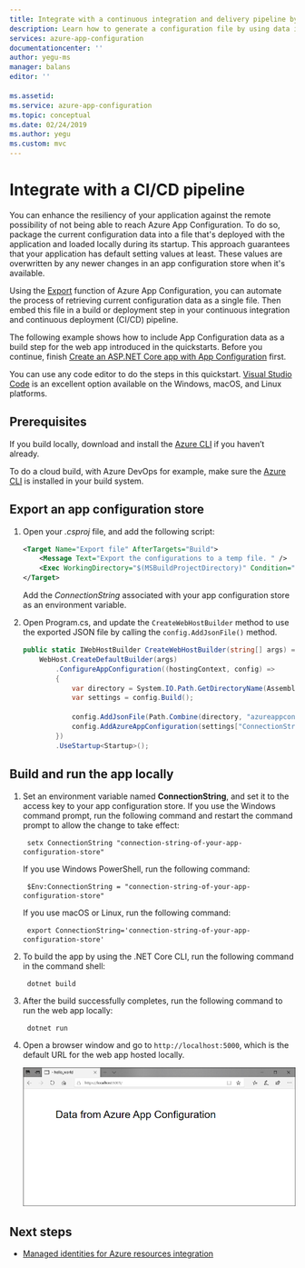 ```yaml
---
title: Integrate with a continuous integration and delivery pipeline by using Azure App Configuration | Microsoft Docs
description: Learn how to generate a configuration file by using data in Azure App Configuration during continuous integration and delivery
services: azure-app-configuration
documentationcenter: ''
author: yegu-ms
manager: balans
editor: ''

ms.assetid: 
ms.service: azure-app-configuration
ms.topic: conceptual
ms.date: 02/24/2019
ms.author: yegu
ms.custom: mvc
---
```


# Integrate with a CI/CD pipeline

You can enhance the resiliency of your application against the remote possibility of not being able to reach Azure App Configuration. To do so, package the current configuration data into a file that's deployed with the application and loaded locally during its startup. This approach guarantees that your application has default setting values at least. These values are overwritten by any newer changes in an app configuration store when it's available.

Using the [Export](./howto-import-export-data.md#export-data) function of Azure App Configuration, you can automate the process of retrieving current configuration data as a single file. Then embed this file in a build or deployment step in your continuous integration and continuous deployment (CI/CD) pipeline.

The following example shows how to include App Configuration data as a build step for the web app introduced in the quickstarts. Before you continue, finish [Create an ASP.NET Core app with App Configuration](./quickstart-aspnet-core-app.md) first.

You can use any code editor to do the steps in this quickstart. [Visual Studio Code](https://code.visualstudio.com/) is an excellent option available on the Windows, macOS, and Linux platforms.

## Prerequisites

If you build locally, download and install the [Azure CLI](https://docs.microsoft.com/cli/azure/install-azure-cli?view=azure-cli-latest) if you haven’t already.

To do a cloud build, with Azure DevOps for example, make sure the [Azure CLI](https://docs.microsoft.com/cli/azure/install-azure-cli?view=azure-cli-latest) is installed in your build system.

## Export an app configuration store

1. Open your *.csproj* file, and add the following script:

    ```xml
    <Target Name="Export file" AfterTargets="Build">
        <Message Text="Export the configurations to a temp file. " />
        <Exec WorkingDirectory="$(MSBuildProjectDirectory)" Condition="$(ConnectionString) != ''" Command="az appconfig kv export -f $(OutDir)\azureappconfig.json --format json --separator : --connection-string $(ConnectionString)" />
    </Target>
    ```

    Add the *ConnectionString* associated with your app configuration store as an environment variable.

2. Open Program.cs, and update the `CreateWebHostBuilder` method to use the exported JSON file by calling the `config.AddJsonFile()` method.

    ```csharp
    public static IWebHostBuilder CreateWebHostBuilder(string[] args) =>
        WebHost.CreateDefaultBuilder(args)
            .ConfigureAppConfiguration((hostingContext, config) =>
            {
                var directory = System.IO.Path.GetDirectoryName(Assembly.GetExecutingAssembly().Location);
                var settings = config.Build();

                config.AddJsonFile(Path.Combine(directory, "azureappconfig.json"));
                config.AddAzureAppConfiguration(settings["ConnectionStrings:AppConfig"]);
            })
            .UseStartup<Startup>();
    ```

## Build and run the app locally

1. Set an environment variable named **ConnectionString**, and set it to the access key to your app configuration store. If you use the Windows command prompt, run the following command and restart the command prompt to allow the change to take effect:

        setx ConnectionString "connection-string-of-your-app-configuration-store"

    If you use Windows PowerShell, run the following command:

        $Env:ConnectionString = "connection-string-of-your-app-configuration-store"

    If you use macOS or Linux, run the following command:

        export ConnectionString='connection-string-of-your-app-configuration-store'

2. To build the app by using the .NET Core CLI, run the following command in the command shell:

        dotnet build

3. After the build successfully completes, run the following command to run the web app locally:

        dotnet run

4. Open a browser window and go to `http://localhost:5000`, which is the default URL for the web app hosted locally.

    ![Quickstart app launch local](./media/quickstarts/aspnet-core-app-launch-local.png)

## Next steps

* [Managed identities for Azure resources integration](./integrate-azure-managed-service-identity.md)
